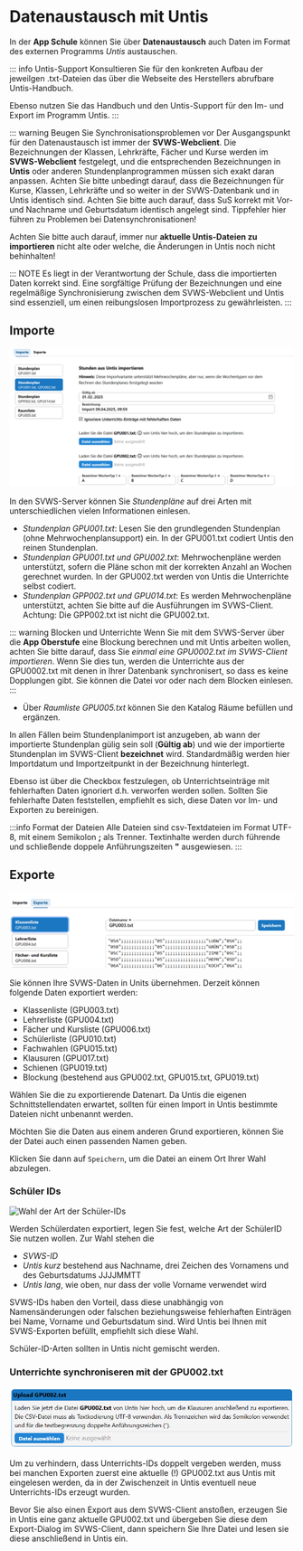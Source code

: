 # Datenaustausch mit Untis

In der **App Schule** können Sie über **Datenaustausch** auch Daten im Format des externen Programms *Untis* austauschen.

::: info Untis-Support
Konsultieren Sie für den konkreten Aufbau der jeweilgen .txt-Dateien das über die Webseite des Herstellers abrufbare Untis-Handbuch.

Ebenso nutzen Sie das Handbuch und den Untis-Support für den Im- und Export im Programm Untis.
:::

::: warning Beugen Sie Synchronisationsproblemen vor
Der Ausgangspunkt für den Datenaustausch ist immer der **SVWS-Webclient**. Die Bezeichnungen der Klassen, Lehrkräfte, Fächer und Kurse werden im **SVWS-Webclient** festgelegt, und die entsprechenden Bezeichnungen in **Untis** oder anderen Stundenplanprogrammen müssen sich exakt daran anpassen.
Achten Sie bitte unbedingt darauf, dass die Bezeichnungen für Kurse, Klassen, Lehrkräfte und so weiter in der SVWS-Datenbank und in Untis identisch sind. Achten Sie bitte auch darauf, dass SuS korrekt mit Vor- und Nachname und Geburtsdatum identisch angelegt sind. Tippfehler hier führen zu Problemen bei Datensynchronisationen!

Achten Sie bitte auch darauf, immer nur **aktuelle Untis-Dateien zu importieren** nicht alte oder welche, die Änderungen in Untis noch nicht behinhalten!

::: NOTE
Es liegt in der Verantwortung der Schule, dass die importierten Daten korrekt sind. Eine sorgfältige Prüfung der Bezeichnungen und eine regelmäßige Synchronisierung zwischen dem SVWS-Webclient und Untis sind essenziell, um einen reibungslosen Importprozess zu gewährleisten.
:::


## Importe

![Importmöglichkeiten für Untis-Daten](./graphics/svws_schule_datenaustausch_untis_import.png "Importieren Sie Stundenpläne mit unterschiedlichen Daten und Ihre Räume")

In den SVWS-Server können Sie *Stundenpläne* auf drei Arten mit unterschiedlichen vielen Informationen einlesen.
+ *Stundenplan GPU001.txt*: Lesen Sie den grundlegenden Stundenplan (ohne Mehrwochenplansupport) ein. In der GPU001.txt codiert Untis den reinen Stundenplan.
+ *Stundenplan GPU001.txt und GPU002.txt*: Mehrwochenpläne werden unterstützt, sofern die Pläne schon mit der korrekten Anzahl an Wochen gerechnet wurden. In der GPU002.txt werden von Untis die Unterrichte selbst codiert.
+ *Stundenplan GPP002.txt und GPU014.txt*: Es werden Mehrwochenpläne unterstützt, achten Sie bitte auf die Ausführungen im SVWS-Client. Achtung: Die GPP002.txt ist nicht die GPU002.txt.

::: warning Blocken und Unterrichte
Wenn Sie mit dem SVWS-Server über die **App Oberstufe** eine Blockung berechnen und mit Untis arbeiten wollen, achten Sie bitte darauf, dass Sie *einmal eine GPU0002.txt im SVWS-Client importieren*. Wenn Sie dies tun, werden die Unterrichte aus der GPU0002.txt mit denen in Ihrer Datenbank synchronisert, so dass es keine Dopplungen gibt. Sie können die Datei vor oder nach dem Blocken einlesen.
:::

+ Über *Raumliste GPU005.txt* können Sie den Katalog Räume befüllen und ergänzen.

In allen Fällen beim Stundenplanimport ist anzugeben, ab wann der importierte Stundenplan gülig sein soll (**Gültig ab**) und wie der importierte Stundenplan im SVWS-Client **bezeichnet** wird. Standardmäßig werden hier Importdatum und Importzeitpunkt in der Bezeichnung hinterlegt.

Ebenso ist über die Checkbox festzulegen, ob Unterrichtseinträge mit fehlerhaften Daten ignoriert d.h. verworfen werden sollen. Sollten Sie fehlerhafte Daten feststellen, empfiehlt es sich, diese Daten vor Im- und Exporten zu bereinigen.

:::info Format der Dateien
Alle Dateien sind csv-Textdateien im Format UTF-8, mit einem Semikolon **;** als Trenner. Textinhalte werden durch führende und schließende doppele Anführungszeiten **"** ausgewiesen.
:::

## Exporte

![Exportdialog für SVWS-Daten in Untis-Dateien](./graphics/svws_schule_datenaustausch_untis_export.png "Der Exportdialog, hier müssen Sie nichts ändern.")

Sie können Ihre SVWS-Daten in Units übernehmen. Derzeit können folgende Daten exportiert werden:
+ Klassenliste (GPU003.txt)
+ Lehrerliste (GPU004.txt)
+ Fächer und Kursliste (GPU006.txt)
+ Schülerliste (GPU010.txt)
+ Fachwahlen (GPU015.txt)
+ Klausuren (GPU017.txt)
+ Schienen (GPU019.txt)
+ Blockung (bestehend aus GPU002.txt, GPU015.txt, GPU019.txt)

Wählen Sie die zu exportierende Datenart. Da Untis die eigenen Schnittstellendaten erwartet, sollten für einen Import in Untis bestimmte Dateien nicht unbenannt werden.

Möchten Sie die Daten aus einem anderen Grund exportieren, können Sie der Datei auch einen passenden Namen geben.

Klicken Sie dann auf `Speichern`, um die Datei an einem Ort Ihrer Wahl abzulegen.

### Schüler IDs

![Wahl der Art der Schüler-IDs](./graphics/svws_schule_datenaustausch_untis_export_schülerids.png "Wählen Sie, wie Schüler-IDs in Untis gespeichert werden.")

Werden Schülerdaten exportiert, legen Sie fest, welche Art der SchülerID Sie nutzen wollen. Zur Wahl stehen die
+ *SVWS-ID*
+ *Untis kurz* bestehend aus Nachname, drei Zeichen des Vornamens und des Geburtsdatums JJJJMMTT
+ *Untis lang*, wie oben, nur dass der volle Vorname verwendet wird

SVWS-IDs haben den Vorteil, dass diese unabhängig von Namensänderungen oder falschen beziehungsweise fehlerhaften Einträgen bei Name, Vorname und Geburtsdatum sind. Wird Untis bei Ihnen mit SVWS-Exporten befüllt, empfiehlt sich diese Wahl.

Schüler-ID-Arten sollten in Untis nicht gemischt werden.

### Unterrichte synchroniseren mit der GPU002.txt

![Übergeben Sie eine aktuelle GPU002.txt für manche Exporte](./graphics/svws_schule_datenaustausch_untis_export_GPU002.png "Für manche Exporte wird eine aktuelle GPU002.txt benötigt.")

Um zu verhindern, dass Unterrichts-IDs doppelt vergeben werden, muss bei manchen Exporten zuerst eine aktuelle (!) GPU002.txt aus Untis mit eingelesen werden, da in der Zwischenzeit in Untis eventuell neue Unterrichts-IDs erzeugt wurden.

Bevor Sie also einen Export aus dem SVWS-Client anstoßen, erzeugen Sie in Untis eine ganz aktuelle GPU002.txt und übergeben Sie diese dem Export-Dialog im SVWS-Client, dann speichern Sie Ihre Datei und lesen sie diese anschließend in Untis ein.

